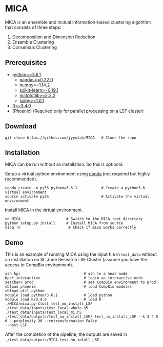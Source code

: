 # MICA

MICA is an ensemble and mutual information-based clustering algorithm that consists of three steps:
1. Decomposition and Dimension Reduction
2. Ensemble Clustering
3. Consensus Clustering

## Prerequisites
* [python==3.6.1](https://www.python.org/downloads/)
    * [pandas>=0.22.0](https://pandas.pydata.org/)
    * [numpy>=1.14.2](https://www.scipy.org/scipylib/download.html)
    * [scikit-learn>=0.19.1](http://scikit-learn.org/stable/install.html#)
    * [matplotlib>=2.2.2](https://matplotlib.org/users/installing.html)
    * [scipy>=1.0.1](https://www.scipy.org/install.html)
* [R==3.4.0](https://www.r-project.org/)
* [Phoenix] (Required only for parallel processing on a LSF cluster)

## Download
```
git clone https://github.com/jyyulab/MICA   # Clone the repo
```

## Installation
MICA can be run without an installation. So this is optional.

Setup a virtual python environment using [conda](https://conda.io/docs/) (not required but highly recommended). 
```
conda create -n py36 python=3.6.1           # Create a python3.6 virtual environment
source activate py36                        # Activate the virtual environment
```
Install MICA in the virtual environment.
```
cd MICA                     # Switch to the MICA root directory
python setup.py install     # Install MICA from source
mica -h                      # Check if mica works correctly
```

## Demo
This is an example of running MICA using the input file in `test_data` without an installation on
St. Jude Research LSF Cluster (assume you have the access to CompBio environment).
```
ssh hpc                             # ssh to a head node
hpcf_interactive                    # login an interactive node
setcbenv prod                       # set CompBio environment to prod
cbload phoenix                      # load CompBio modules
cbload util-python
module load python/3.6.1            # load python
module load R/3.4.0                 # load R
./MICA/mica.py Clust test_no_install_LSF ./test_data/inputs/test_local.whole.h5 ./test_data/inputs/test_local_mi.h5 
./test_data/outputs/test_no_install_LSF/ test_no_install_LSF --k 3 4 5 6 --perplexity 30 --retransformation False 
--host LSF
```
After the completion of the pipeline, the outputs are saved in `./test_data/outputs/MICA_test_no_intall_LSF`.
